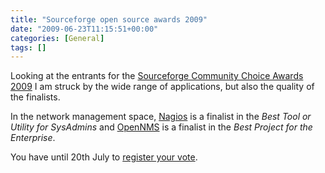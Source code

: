 ```yaml
---
title: "Sourceforge open source awards 2009"
date: "2009-06-23T11:15:51+00:00"
categories: [General]
tags: []
---
```


Looking at the entrants for the <a href="http://sourceforge.net/community/cca09/">Sourceforge Community Choice Awards 2009</a> I am struck by the wide range of applications, but also the quality of the finalists.

In the network management space, <a href="http://www.nagios.org/">Nagios</a> is a finalist in the <em>Best Tool or Utility for SysAdmins</em> and <a href="http://www.opennms.org/">OpenNMS</a> is a finalist in the <em>Best Project for the Enterprise</em>.

You have until 20th July to <a href="http://sourceforge.net/community/cca09/vote/">register your vote</a>.
